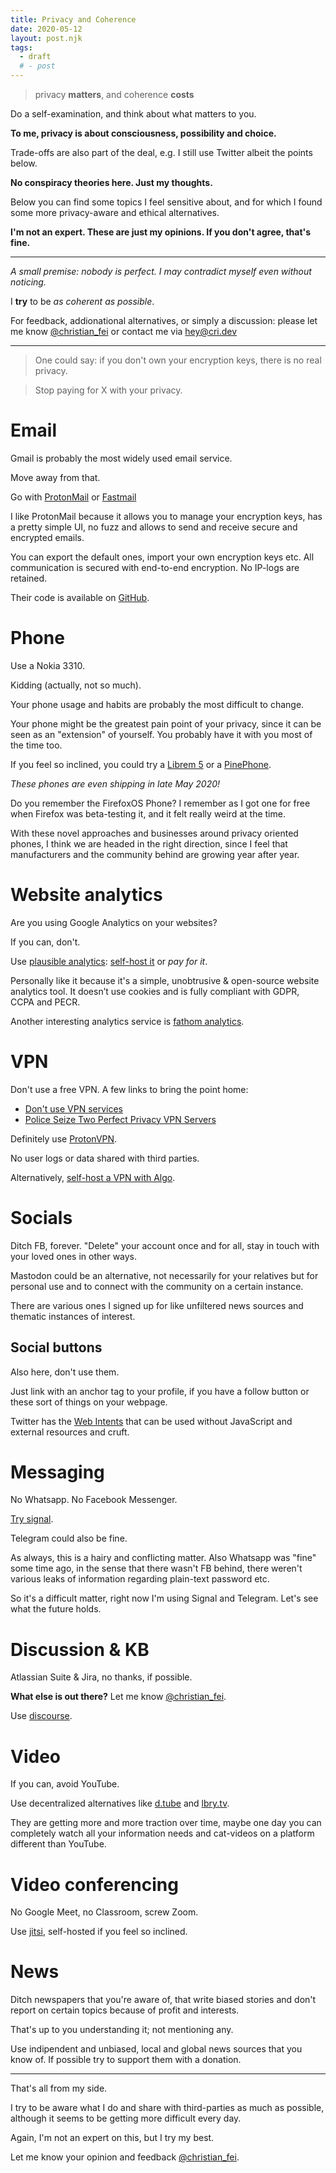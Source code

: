 ```yaml
---
title: Privacy and Coherence
date: 2020-05-12
layout: post.njk
tags:
  - draft
  # - post
---
```


> privacy **matters**, and coherence **costs**

Do a self-examination, and think about what matters to you.

**To me, privacy is about consciousness, possibility and choice.**

Trade-offs are also part of the deal, e.g. I still use Twitter albeit the points below.

**No conspiracy theories here. Just my thoughts.**

Below you can find some topics I feel sensitive about, and for which I found some more privacy-aware and ethical alternatives.

**I'm not an expert. These are just my opinions. If you don't agree, that's fine.**

---

*A small premise: nobody is perfect. I may contradict myself even without noticing.*

I **try** to be *as coherent as possible*.

For feedback, addionational alternatives, or simply a discussion: please let me know [@christian_fei](https://twitter.com/christian_fei) or contact me via [hey@cri.dev](mailto:hey@cri.dev)

---

> One could say: if you don't own your encryption keys, there is no real privacy.

> Stop paying for X with your privacy.

# Email

Gmail is probably the most widely used email service.

Move away from that.

Go with [ProtonMail](https://proton.go2cloud.org/aff_c?offer_id=15&aff_id=1721&source=blog) or [Fastmail](https://www.fastmail.com/)

I like ProtonMail because it allows you to manage your encryption keys, has a pretty simple UI, no fuzz and allows to send and receive secure and encrypted emails.

You can export the default ones, import your own encryption keys etc. All communication is secured with end-to-end encryption. No IP-logs are retained.

Their code is available on [GitHub](https://github.com/ProtonMail).

# Phone

Use a Nokia 3310.

Kidding (actually, not so much).

Your phone usage and habits are probably the most difficult to change.

Your phone might be the greatest pain point of your privacy, since it can be seen as an "extension" of yourself. You probably have it with you most of the time too.

If you feel so inclined, you could try a [Librem 5](https://puri.sm/products/librem-5/) or a [PinePhone](https://www.pine64.org/pinephone/).

*These phones are even shipping in late May 2020!*

Do you remember the FirefoxOS Phone? I remember as I got one for free when Firefox was beta-testing it, and it felt really weird at the time.

With these novel approaches and businesses around privacy oriented phones, I think we are headed in the right direction, since I feel that manufacturers and the community behind are growing year after year.


# Website analytics

Are you using Google Analytics on your websites?

If you can, don't.

Use [plausible analytics](https://plausible.io/): [self-host it](/posts/2020-04-24-Resuming-Elixir-by-self-hosting-plausible-analytics/) or *pay for it*.

Personally like it because it's a simple, unobtrusive & open-source website analytics tool. It doesn’t use cookies and is fully compliant with GDPR, CCPA and PECR.

Another interesting analytics service is [fathom analytics](https://usefathom.com/).

# VPN

Don't use a free VPN. A few links to bring the point home:

- [Don't use VPN services](https://gist.github.com/joepie91/5a9909939e6ce7d09e29)
- [Police Seize Two Perfect Privacy VPN Servers](https://torrentfreak.com/police-seize-two-perfect-privacy-vpn-servers-160902/)

Definitely use [ProtonVPN](https://proton.go2cloud.org/aff_c?offer_id=10&aff_id=1721&source=blog).

No user logs or data shared with third parties.

Alternatively, [self-host a VPN with Algo](https://github.com/trailofbits/algo).

# Socials

Ditch FB, forever. "Delete" your account once and for all, stay in touch with your loved ones in other ways.

Mastodon could be an alternative, not necessarily for your relatives but for personal use and to connect with the community on a certain instance.

There are various ones I signed up for like unfiltered news sources and thematic instances of interest.

## Social buttons

Also here, don't use them.

Just link with an anchor tag to your profile, if you have a follow button or these sort of things on your webpage.

Twitter has the [Web Intents](https://developer.twitter.com/en/docs/twitter-for-websites/tweet-button/guides/web-intent) that can be used without JavaScript and external resources and cruft.

# Messaging

No Whatsapp. No Facebook Messenger.

[Try signal](https://www.signal.org/).

Telegram could also be fine.

As always, this is a hairy and conflicting matter. Also Whatsapp was "fine" some time ago, in the sense that there wasn't FB behind, there weren't various leaks of information regarding plain-text password etc.

So it's a difficult matter, right now I'm using Signal and Telegram. Let's see what the future holds.

# Discussion & KB

Atlassian Suite & Jira, no thanks, if possible.

**What else is out there?** Let me know [@christian_fei](https://twitter.com/christian_fei).

Use [discourse](https://www.discourse.org/).

# Video

If you can, avoid YouTube.

Use decentralized alternatives like [d.tube](https://d.tube/) and [lbry.tv](https://lbry.tv/).

They are getting more and more traction over time, maybe one day you can completely watch all your information needs and cat-videos on a platform different than YouTube.

# Video conferencing

No Google Meet, no Classroom, screw Zoom.

Use [jitsi](https://jitsi.org/), self-hosted if you feel so inclined.

# News

Ditch newspapers that you're aware of, that write biased stories and don't report on certain topics because of profit and interests.

That's up to you understanding it; not mentioning any.

Use indipendent and unbiased, local and global news sources that you know of. If possible try to support them with a donation.

---

That's all from my side.

I try to be aware what I do and share with third-parties as much as possible, although it seems to be getting more difficult every day.

Again, I'm not an expert on this, but I try my best.

Let me know your opinion and feedback [@christian_fei](https://twitter.com/christian_fei).

